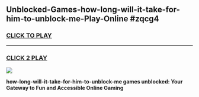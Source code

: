 
## Unblocked-Games-how-long-will-it-take-for-him-to-unblock-me-Play-Online #zqcg4
<h3>
<a href="https://news.freeplayer.one?title=how-long-will-it-take-for-him-to-unblock-me&ref=3">CLICK TO PLAY</a></h3>
<hr>

<h3>
<a href="https://news.freeplayer.one?title=how-long-will-it-take-for-him-to-unblock-me&ref=3">CLICK 2 PLAY</a>
  
</h3>

<a href="https://news.freeplayer.one?title=how-long-will-it-take-for-him-to-unblock-me&ref=3"><img src="https://clearcache.store/games.png"></a>


**how-long-will-it-take-for-him-to-unblock-me games unblocked: Your Gateway to Fun and Accessible Online Gaming**
